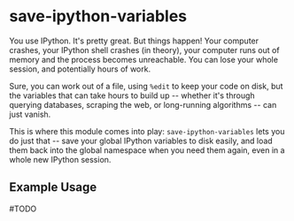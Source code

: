save-ipython-variables
======================

You use IPython.  It's pretty great.  But things happen!  Your computer
crashes, your IPython shell crashes (in theory), your computer runs out of
memory and the process becomes unreachable.  You can lose your whole session,
and potentially hours of work.

Sure, you can work out of a file, using `%edit` to keep your code on disk, but
the variables that can take hours to build up -- whether it's through querying
databases, scraping the web, or long-running algorithms -- can just vanish.

This is where this module comes into play: `save-ipython-variables` lets you do
just that -- save your global IPython variables to disk easily, and load them
back into the global namespace when you need them again, even in a whole new
IPython session.

Example Usage
-------------
#TODO
